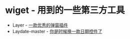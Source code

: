 # wiget - 用到的一些第三方工具

* Layer - [一款优秀的弹窗插件](layer/demo.html)
* Laydate-master - [你是时候换一款日期控件了](laydate-master/index.html)